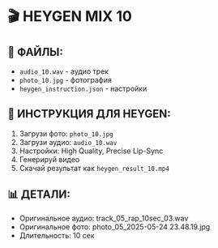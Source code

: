 # 🎬 HEYGEN MIX 10

## 📁 ФАЙЛЫ:
- `audio_10.wav` - аудио трек
- `photo_10.jpg` - фотография
- `heygen_instruction.json` - настройки

## 🚀 ИНСТРУКЦИЯ ДЛЯ HEYGEN:
1. Загрузи фото: `photo_10.jpg`
2. Загрузи аудио: `audio_10.wav`
3. Настройки: High Quality, Precise Lip-Sync
4. Генерируй видео
5. Скачай результат как `heygen_result_10.mp4`

## 📊 ДЕТАЛИ:
- Оригинальное аудио: track_05_rap_10sec_03.wav
- Оригинальное фото: photo_05_2025-05-24 23.48.19.jpg
- Длительность: 10 сек
